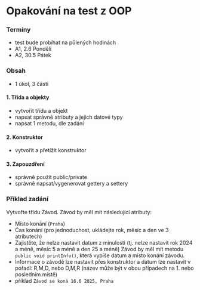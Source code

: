 # Opakování na test z OOP

### Termíny

- test bude probíhat na půlených hodinách
- A1, 2.6 Pondělí
- A2, 30.5 Pátek

### Obsah

- 1 úkol, 3 části

#### 1. Třída a objekty
- vytvořit třídu a objekt
- napsat správně atributy a jejich datové typy
- napsat 1 metodu, dle zadání

#### 2. Konstruktor
- vytvořit a přetížit konstruktor

#### 3. Zapouzdření
- správně použít public/private
- správně napsat/vygenerovat gettery a settery

### Příklad zadání
Vytvořte třídu Závod. Závod by měl mít následující atributy:
- Místo konání (`Praha`)
- Čas konání (pro jednoduchost, ukládejte rok, měsíc a den ve 3 atributech)
- Zajistěte, že nelze nastavit datum z minulosti (tj. nelze nastavit rok 2024 a méně, měsíc 5 a méně a den 25 a méně)
Závod by měl mít metodu `public void printInfo()`, která vypíše datum a místo konání závodu.
- Informace o závodě lze nastavit přes konstruktor a datum lze nastavit v pořadí: R,M,D, nebo D,M,R (název může být v obou případech na 1. nebo posledním místě)
- příklad `Závod se koná 16.6 2025, Praha`


